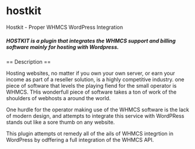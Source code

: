 # hostkit
Hostkit - Proper WHMCS WordPress Integration

##### HOSTKIT is a plugin that integrates the WHMCS support and billing software mainly for hosting with Wordpress.

== Description ==

Hosting websites, no matter if you own your own server, or earn your income as part of a reseller solution, is a highly competitive industry. one piece of software that levels the playing fiend for the small operator is WHMCS. THis wonderfull
piece of software takes a ton of work of the shoulders of webhosts a around the world.

One hurdle for the operator making use of the WHMCS software is the lack of modern design, and attempts to integrate 
this service with WordPRess stands out like a sore thumb on any website.

This plugin attempts ot remedy all of the ails of WHMCS integrtion in WordPress by odffering a full integration of the WHMCS API.
